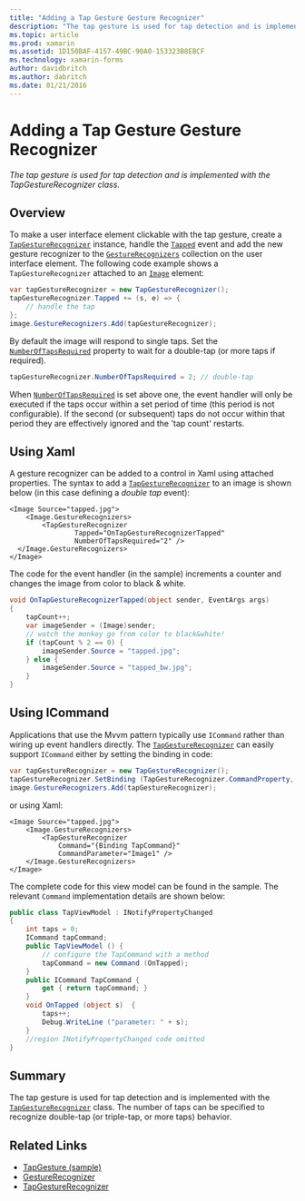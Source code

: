```yaml
---
title: "Adding a Tap Gesture Gesture Recognizer"
description: "The tap gesture is used for tap detection and is implemented with the TapGestureRecognizer class."
ms.topic: article
ms.prod: xamarin
ms.assetid: 1D150BAF-4157-49BC-90A0-153323B8EBCF
ms.technology: xamarin-forms
author: davidbritch
ms.author: dabritch
ms.date: 01/21/2016
---
```


# Adding a Tap Gesture Gesture Recognizer

_The tap gesture is used for tap detection and is implemented with the TapGestureRecognizer class._

## Overview

To make a user interface element clickable with the tap gesture, create a [`TapGestureRecognizer`](https://developer.xamarin.com/api/type/Xamarin.Forms.TapGestureRecognizer/) instance, handle the [`Tapped`](https://developer.xamarin.com/api/event/Xamarin.Forms.TapGestureRecognizer.Tapped/) event and add the new gesture recognizer to the [`GestureRecognizers`](https://developer.xamarin.com/api/property/Xamarin.Forms.View.GestureRecognizers/) collection on the user interface element. The following code example shows a `TapGestureRecognizer` attached to an [`Image`](https://developer.xamarin.com/api/type/Xamarin.Forms.Image/) element:

```csharp
var tapGestureRecognizer = new TapGestureRecognizer();
tapGestureRecognizer.Tapped += (s, e) => {
    // handle the tap
};
image.GestureRecognizers.Add(tapGestureRecognizer);
```

By default the image will respond to single taps. Set the [`NumberOfTapsRequired`](https://developer.xamarin.com/api/property/Xamarin.Forms.TapGestureRecognizer.NumberOfTapsRequired/) property to wait for a double-tap (or more taps if required).

```csharp
tapGestureRecognizer.NumberOfTapsRequired = 2; // double-tap
```

When [`NumberOfTapsRequired`](https://developer.xamarin.com/api/property/Xamarin.Forms.TapGestureRecognizer.NumberOfTapsRequired/) is set above one, the event handler will only be executed if the taps occur within a set period of time (this period is not configurable). If the second (or subsequent) taps do not occur within that period they are effectively ignored and the 'tap count' restarts.

<a name="Using_Xaml" />

## Using Xaml

A gesture recognizer can be added to a control in Xaml using attached properties. The syntax to add a [`TapGestureRecognizer`](https://developer.xamarin.com/api/type/Xamarin.Forms.TapGestureRecognizer/) to an image is shown below (in this case defining a *double tap* event):

```xaml
<Image Source="tapped.jpg">
    <Image.GestureRecognizers>
        <TapGestureRecognizer
                Tapped="OnTapGestureRecognizerTapped"
                NumberOfTapsRequired="2" />
  </Image.GestureRecognizers>
</Image>
```

The code for the event handler (in the sample) increments a counter and changes the image from color to black &amp; white.

```csharp
void OnTapGestureRecognizerTapped(object sender, EventArgs args)
{
    tapCount++;
    var imageSender = (Image)sender;
    // watch the monkey go from color to black&white!
    if (tapCount % 2 == 0) {
        imageSender.Source = "tapped.jpg";
    } else {
        imageSender.Source = "tapped_bw.jpg";
    }
}
```

## Using ICommand

Applications that use the Mvvm pattern typically use `ICommand` rather than wiring up event handlers directly. The [`TapGestureRecognizer`](https://developer.xamarin.com/api/type/Xamarin.Forms.TapGestureRecognizer/) can easily support `ICommand` either by setting the binding in code:

```csharp
var tapGestureRecognizer = new TapGestureRecognizer();
tapGestureRecognizer.SetBinding (TapGestureRecognizer.CommandProperty, "TapCommand");
image.GestureRecognizers.Add(tapGestureRecognizer);
```

or using Xaml:

```xaml
<Image Source="tapped.jpg">
    <Image.GestureRecognizers>
        <TapGestureRecognizer
            Command="{Binding TapCommand}"
            CommandParameter="Image1" />
    </Image.GestureRecognizers>
</Image>
```

The complete code for this view model can be found in the sample. The relevant `Command` implementation details are shown below:

```csharp
public class TapViewModel : INotifyPropertyChanged
{
    int taps = 0;
    ICommand tapCommand;
    public TapViewModel () {
        // configure the TapCommand with a method
        tapCommand = new Command (OnTapped);
    }
    public ICommand TapCommand {
        get { return tapCommand; }
    }
    void OnTapped (object s)  {
        taps++;
        Debug.WriteLine ("parameter: " + s);
    }
    //region INotifyPropertyChanged code omitted
}
```

## Summary

The tap gesture is used for tap detection and is implemented with the [`TapGestureRecognizer`](https://developer.xamarin.com/api/type/Xamarin.Forms.TapGestureRecognizer/) class. The number of taps can be specified to recognize double-tap (or triple-tap, or more taps) behavior.


## Related Links

- [TapGesture (sample)](https://developer.xamarin.com/samples/xamarin-forms/WorkingWithGestures/TapGesture/)
- [GestureRecognizer](https://developer.xamarin.com/api/type/Xamarin.Forms.GestureRecognizer/)
- [TapGestureRecognizer](https://developer.xamarin.com/api/type/Xamarin.Forms.TapGestureRecognizer/)
